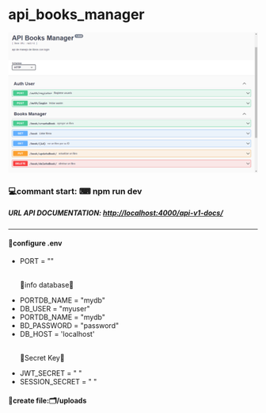 # api_books_manager

<img src="./img.png" atl="img_api" title="imagen-API" />

### 💻commant start: ⌨ npm run dev
<h5>URL API DOCUMENTATION: <a href="http://localhost:4000/api-v1-docs/">http://localhost:4000/api-v1-docs/</a></h5> 
<hr>
<h4>📄configure .env</h4>
<ul>
<li>PORT = ""</li>
<br>
<p>📃info database📄</p>
<li>PORTDB_NAME = "mydb"</li>
<li>DB_USER = "myuser"</li>
<li>PORTDB_NAME = "mydb"</li>
<li>BD_PASSWORD = "password"</li>
<li>DB_HOST = 'localhost'</li>
<br>
<p>🔐Secret Key🔐</p>
<li>JWT_SECRET = " "</li>
<li>SESSION_SECRET = " "</li>
</ul>
<h4>📂create file:🗂️/uploads</h4>
